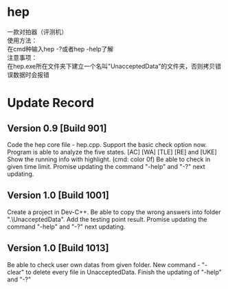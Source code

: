 # hep
 一款对拍器（评测机）\
 使用方法：\
 在cmd种输入hep -?或者hep -help了解\
 注意事项：\
 在hep.exe所在文件夹下建立一个名叫"UnacceptedData"的文件夹，否则拷贝错误数据时会报错

# Update Record
## Version 0.9 [Build 901]
Code the hep core file - hep.cpp.
Support the basic check option now.
Program is able to analyze the five states.
[AC] [WA] [TLE] [RE] and [UKE]
Show the running info with highlight. (cmd: color 0f)
Be able to check in given time limit.
Promise updating the command "-help" and "-?" next updating.

## Version 1.0 [Build 1001]
Create a project in Dev-C++.
Be able to copy the wrong answers into folder ".\UnacceptedData".
Add the testing point result.
Promise updating the command "-help" and "-?" next updating.

## Version 1.0 [Build 1013]
Be able to check user own datas from given folder.
New command - "-clear" to delete every file in UnacceptedData.
Finish the updating of "-help" and "-?"
